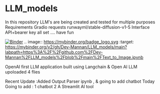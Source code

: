 # LLM_models
In this repository LLM's are being created and tested for multiple purposes 
Requirements
Gradio 
requests
runwayml/stable-diffusion-v1-5 Interface API+bearer key
all set .... have fun


[![Binder](https://mybinder.org/badge_logo.svg)](https://mybinder.org/v2/gh/Dev-Mannan/LLM_models/main?labpath=https%3A%2F%2Fgithub.com%2FDev-Mannan%2FLLM_models%2Fblob%2Fmain%2FText_to_Image.ipynb)
.. image:: https://mybinder.org/badge_logo.svg
 :target: https://mybinder.org/v2/gh/Dev-Mannan/LLM_models/main?labpath=https%3A%2F%2Fgithub.com%2FDev-Mannan%2FLLM_models%2Fblob%2Fmain%2FText_to_Image.ipynb

OpenAI 
first LLM application built using Langchain & Open AI LLM 
upoloaded 4 flies

Recent Update :Added Output Parser ipynb , & going to add chatbot 
Today Going to add : 1 chatbot
                     2 A Streamlit AI tool



